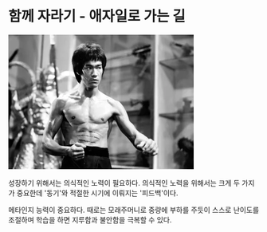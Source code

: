 # 함께 자라기 - 애자일로 가는 길
 ![alt](resized_image_30.webp)
 
 성장하기 위해서는 의식적인 노력이 필요하다. 의식적인 노력을 위해서는 크게 두 가지가 중요한데 '동기'와 적절한 시기에 이뤄지는 '피드백'이다.

 메타인지 능력이 중요하다. 때로는 모래주머니로 중량에 부하를 주듯이 스스로 난이도를 조절하며 학습을 하면 지루함과 불안함을 극복할 수 있다.